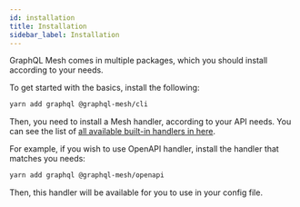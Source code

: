 ```yaml
---
id: installation
title: Installation
sidebar_label: Installation
---
```


GraphQL Mesh comes in multiple packages, which you should install according to your needs.

To get started with the basics, install the following:

```sh
yarn add graphql @graphql-mesh/cli
```

Then, you need to install a Mesh handler, according to your API needs. You can see the list of [all available built-in handlers in here](/docs/handlers/handlers-introduction).

For example, if you wish to use OpenAPI handler, install the handler that matches you needs:

```sh
yarn add graphql @graphql-mesh/openapi
```

Then, this handler will be available for you to use in your config file.
